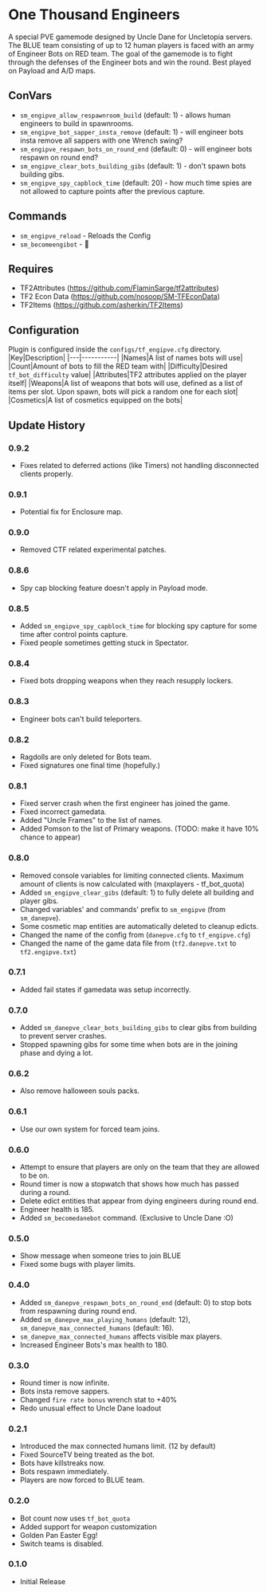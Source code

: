 # One Thousand Engineers

A special PVE gamemode designed by Uncle Dane for Uncletopia servers. The BLUE team consisting of up to 12 human players is faced with an army of Engineer Bots on RED team. The goal of the gamemode is to fight through the defenses of the Engineer bots and win the round. Best played on Payload and A/D maps.  

## ConVars
- `sm_engipve_allow_respawnroom_build` (default: 1) - allows human engineers to build in spawnrooms.
- `sm_engipve_bot_sapper_insta_remove` (default: 1) - will engineer bots insta remove all sappers with one Wrench swing?
- `sm_engipve_respawn_bots_on_round_end` (default: 0) - will engineer bots respawn on round end?
- `sm_engipve_clear_bots_building_gibs` (default: 1) - don't spawn bots building gibs.
- `sm_engipve_spy_capblock_time` (default: 20) - how much time spies are not allowed to capture points after the previous capture.

## Commands
- `sm_engipve_reload` - Reloads the Config
- `sm_becomeengibot` - 🤫

## Requires

- TF2Attributes (https://github.com/FlaminSarge/tf2attributes)
- TF2 Econ Data (https://github.com/nosoop/SM-TFEconData)
- TF2Items (https://github.com/asherkin/TF2Items)

## Configuration
Plugin is configured inside the `configs/tf_engipve.cfg` directory. 
|Key|Description|
|---|-----------|
|Names|A list of names bots will use|
|Count|Amount of bots to fill the RED team with|
|Difficulty|Desired `tf_bot_difficulty` value|
|Attributes|TF2 attributes applied on the player itself|
|Weapons|A list of weapons that bots will use, defined as a list of items per slot. Upon spawn, bots will pick a random one for each slot|
|Cosmetics|A list of cosmetics equipped on the bots|

## Update History

### 0.9.2
- Fixes related to deferred actions (like Timers) not handling disconnected clients properly.

### 0.9.1
- Potential fix for Enclosure map.

### 0.9.0
- Removed CTF related experimental patches.

### 0.8.6
- Spy cap blocking feature doesn't apply in Payload mode.

### 0.8.5
- Added `sm_engipve_spy_capblock_time` for blocking spy capture for some time after control points capture.
- Fixed people sometimes getting stuck in Spectator.

### 0.8.4
- Fixed bots dropping weapons when they reach resupply lockers.

### 0.8.3
- Engineer bots can't build teleporters.

### 0.8.2
- Ragdolls are only deleted for Bots team.
- Fixed signatures one final time (hopefully.)

### 0.8.1
- Fixed server crash when the first engineer has joined the game.
- Fixed incorrect gamedata.
- Added "Uncle Frames" to the list of names.
- Added Pomson to the list of Primary weapons. (TODO: make it have 10% chance to appear)

### 0.8.0
- Removed console variables for limiting connected clients. Maximum amount of clients is now calculated with (maxplayers - tf_bot_quota)
- Added `sm_engipve_clear_gibs` (default: 1) to fully delete all building and player gibs.
- Changed variables' and commands' prefix to `sm_engipve` (from `sm_danepve`).
- Some cosmetic map entities are automatically deleted to cleanup edicts.
- Changed the name of the config from (`danepve.cfg` to `tf_engipve.cfg`)
- Changed the name of the game data file from (`tf2.danepve.txt` to `tf2.engipve.txt`)

### 0.7.1
- Added fail states if gamedata was setup incorrectly.

### 0.7.0
- Added `sm_danepve_clear_bots_building_gibs` to clear gibs from building to prevent server crashes.
- Stopped spawning gibs for some time when bots are in the joining phase and dying a lot.

### 0.6.2
- Also remove halloween souls packs.

### 0.6.1
- Use our own system for forced team joins.

### 0.6.0
- Attempt to ensure that players are only on the team that they are allowed to be on.
- Round timer is now a stopwatch that shows how much has passed during a round.
- Delete edict entities that appear from dying engineers during round end.
- Engineer health is 185.
- Added `sm_becomedanebot` command. (Exclusive to Uncle Dane :O)

### 0.5.0
- Show message when someone tries to join BLUE
- Fixed some bugs with player limits.

### 0.4.0
- Added `sm_danepve_respawn_bots_on_round_end` (default: 0) to stop bots from respawning during round end. 
- Added `sm_danepve_max_playing_humans` (default: 12), `sm_danepve_max_connected_humans` (default: 16).
- `sm_danepve_max_connected_humans` affects visible max players.
- Increased Engineer Bots's max health to 180.

### 0.3.0
- Round timer is now infinite.
- Bots insta remove sappers.
- Changed `fire rate bonus` wrench stat to +40%
- Redo unusual effect to Uncle Dane loadout

### 0.2.1

- Introduced the max connected humans limit. (12 by default)
- Fixed SourceTV being treated as the bot.
- Bots have killstreaks now.
- Bots respawn immediately.
- Players are now forced to BLUE team.

### 0.2.0

- Bot count now uses `tf_bot_quota`
- Added support for weapon customization
- Golden Pan Easter Egg!
- Switch teams is disabled.

### 0.1.0

- Initial Release
